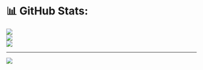 # 📊 GitHub Stats:
![](https://github-readme-stats.vercel.app/api?username=tlecocq99&theme=dark&hide_border=false&include_all_commits=false&count_private=false)<br/>
![](https://nirzak-streak-stats.vercel.app/?user=tlecocq99&theme=dark&hide_border=false)<br/>
![](https://github-readme-stats.vercel.app/api/top-langs/?username=tlecocq99&theme=dark&hide_border=false&include_all_commits=false&count_private=false&layout=compact)

---
[![](https://visitcount.itsvg.in/api?id=tlecocq99&icon=0&color=0)](https://visitcount.itsvg.in)

<!-- Proudly created with GPRM ( https://gprm.itsvg.in ) -->
